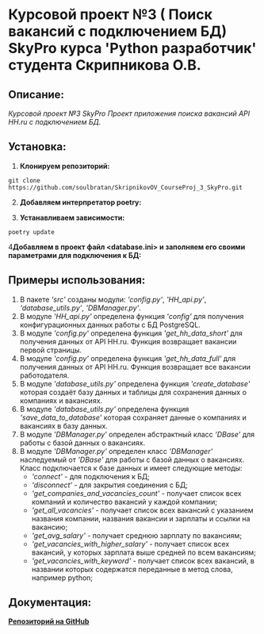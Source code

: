 # Курсовой проект №3 ( Поиск вакансий с подключением БД) SkyPro курса 'Python разработчик' студента Скрипникова О.В.

## Описание:

*Курсовой проект №3 SkyPro
Проект приложения поиска вакансий API HH.ru с подключением БД.*

## Установка:

1. **Клонируем репозиторий:**
```
git clone https://github.com/soulbratan/SkripnikovOV_CourseProj_3_SkyPro.git
```
2. **Добавляем интерпретатор poetry:**

3. **Устанавливаем зависимости:**
```
poetry update
```
4**Добавляем в проект файл <database.ini> и заполняем его своими параметрами для подключения к БД:**

## Примеры использования:
1. В пакете *'src'* созданы модули: *'config.py'*, *'HH_api.py'*, *'database_utils.py'*, *'DBManager.py'*.
2. В модуле *'HH_api.py'* определена функция *'config'* для получения конфигурационных данных работы с БД PostgreSQL.
3. В модуле *'config.py'* определена функция *'get_hh_data_short'* для получения данных от API HH.ru. Функция возвращает вакансии первой страницы.
4. В модуле *'config.py'* определена функция *'get_hh_data_full'* для получения данных от API HH.ru. Функция возвращает все вакансии работодателя.
5. В модуле *'database_utils.py'* определена функция *'create_database'* которая создаёт базу данных и таблицы для сохранения данных о компаниях и вакансиях.
6. В модуле *'database_utils.py'* определена функция *'save_data_to_database'* которая сохраняет данные о компаниях и вакансиях в базу данных.
7. В модуле *'DBManager.py'* определен абстрактный класс *'DBase'* для работы с базой данных о вакансиях.
8. В модуле *'DBManager.py'* определен класс *'DBManager'* наследуемый от *'DBase'* для работы с базой данных о вакансиях. Класс подключается к базе данных и имеет следующие методы:
   - *'connect'* - для подключения к БД;
   - *'disconnect'* - для закрытия соединения с БД;
   - *'get_companies_and_vacancies_count'* - получает список всех компаний и количество вакансий у каждой компании;
   - *'get_all_vacancies'* - получает список всех вакансий с указанием названия компании, названия вакансии и зарплаты и ссылки на вакансию;
   - *'get_avg_salary'* - получает среднюю зарплату по вакансиям;
   - *'get_vacancies_with_higher_salary'* - получает список всех вакансий, у которых зарплата выше средней по всем вакансиям;
   - *'get_vacancies_with_keyword'* - получает список всех вакансий, в названии которых содержатся переданные в метод слова, например python;



## Документация:

[**Репозиторий на GitHub**](https://github.com/soulbratan/SkripnikovOV_CourseProj_3_SkyPro)
